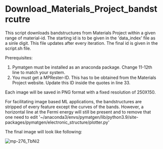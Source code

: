 # Download_Materials_Project_bandstrcutre

This script downloads bandstructures from Materials Project within a given range of material-id. The starting id is to be given in the 'data_index' file as a sinle digit. This file updates after every iteration. The final id is given in the script.sh file. 

Prerequisites:
1. Pymatgen must be installed as an anaconda package. Change 11-12th line to match your system. 
2. You must get a MPRester-ID. This has to be obtained from the Materials Project website. Update this ID inside the quotes in line 33.

Each image will be saved in PNG format with a fixed resolution of 250X150. 

For facilitating image based ML applications, the bandstructures are stripped of every feature except the curves of the bands. However, a horizontal line at the Fermi energy will still be present and to remove that one need to edit '~/anaconda3/envs/pymatgen/lib/python3.9/site-packages/pymatgen/electronic_structure/plotter.py'

The final image will look like following:

![mp-276_TbNi2](https://user-images.githubusercontent.com/106304435/170889297-561121ec-f055-4e4b-96aa-f037194d18af.png)
